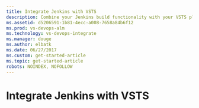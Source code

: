 ```yaml
---
title: Integrate Jenkins with VSTS
description: Combine your Jenkins build functionality with your VSTS platform.
ms.assetid: d5206591-1b81-4ecc-a008-7658a84b6f12
ms.prod: vs-devops-alm
ms.technology: vs-devops-integrate
ms.manager: douge
ms.author: elbatk
ms.date: 06/27/2017
ms.custom: get-started-article
ms.topic: get-started-article
robots: NOINDEX, NOFOLLOW
---
```


# Integrate Jenkins with VSTS

